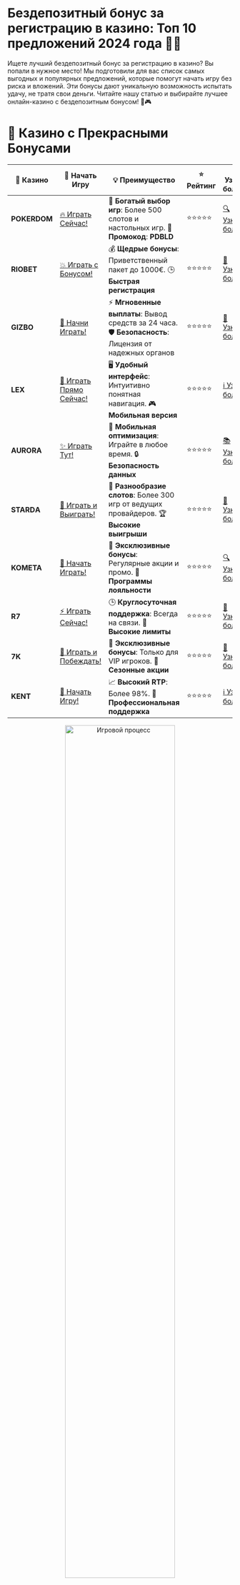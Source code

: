 # **Бездепозитный бонус за регистрацию в казино: Топ 10 предложений 2024 года 🎰💥**

Ищете лучший бездепозитный бонус за регистрацию в казино? Вы попали в нужное место! Мы подготовили для вас список самых выгодных и популярных предложений, которые помогут начать игру без риска и вложений. Эти бонусы дают уникальную возможность испытать удачу, не тратя свои деньги. Читайте нашу статью и выбирайте лучшее онлайн-казино с бездепозитным бонусом! 🎉🎮

# 🌟 Казино с Прекрасными Бонусами

| 🎲 **Казино** | 🔗 **Начать Игру** | 💡 **Преимущество** | ⭐ **Рейтинг** | 🔗 **Узнать больше** | 🆕 **Новая информация** |
|--------------|---------------------|---------------------|----------------|----------------------|-------------------------|
| **POKERDOM**  | [🔥 Играть Сейчас!](https://brandplay.link/4k77v2yx) | 🎉 **Богатый выбор игр**: Более 500 слотов и настольных игр. 🎁 **Промокод**: **PDBLD** | ⭐⭐⭐⭐⭐ | [🔍 Узнать больше](https://brandplay.link/4k77v2yx) | 🏆 **Победители турниров** получают эксклюзивные подарки! |
| **RIOBET**    | [💥 Играть с Бонусом!](https://brandplay.link/7xBLTPyj) | 💰 **Щедрые бонусы**: Приветственный пакет до 1000€. 🕒 **Быстрая регистрация** | ⭐⭐⭐⭐⭐ | [📖 Узнать больше](https://brandplay.link/7xBLTPyj) | 💬 **Поддержка 24/7** для комфортной игры в любое время! |
| **GIZBO**     | [🚀 Начни Играть!](https://brandplay.link/bprXw4YV) | ⚡ **Мгновенные выплаты**: Вывод средств за 24 часа. 🛡️ **Безопасность**: Лицензия от надежных органов | ⭐⭐⭐⭐⭐ | [📝 Узнать больше](https://brandplay.link/bprXw4YV) | 🔒 **SSL-шифрование** для максимальной безопасности данных игроков. |
| **LEX**       | [💎 Играть Прямо Сейчас!](https://brandplay.link/zW4hdDFV) | 🖥️ **Удобный интерфейс**: Интуитивно понятная навигация. 🎮 **Мобильная версия** | ⭐⭐⭐⭐⭐ | [ℹ️ Узнать больше](https://brandplay.link/zW4hdDFV) | 📱 **Поддержка всех мобильных устройств** для удобства игры в любом месте. |
| **AURORA**    | [✨ Играть Тут!](https://10trafic-stat2.com/click/668546556bcc6313411604bd/6766/13032/subaccount) | 📱 **Мобильная оптимизация**: Играйте в любое время. 🔒 **Безопасность данных** | ⭐⭐⭐⭐⭐ | [📚 Узнать больше](https://10trafic-stat2.com/click/668546556bcc6313411604bd/6766/13032/subaccount) | 🌍 **Международная лицензия** на деятельность в разных странах. |
| **STARDА**    | [🎉 Играть и Выиграть!](https://brandplay.link/fB7xwRFL) | 🎰 **Разнообразие слотов**: Более 300 игр от ведущих провайдеров. 🏆 **Высокие выигрыши** | ⭐⭐⭐⭐⭐ | [🔎 Узнать больше](https://brandplay.link/fB7xwRFL) | 🎉 **Ежемесячные турниры** с крупными призами! |
| **KOMETA**    | [🎁 Начать Играть!](https://brandplay.link/8ZymQJV8) | 🎁 **Эксклюзивные бонусы**: Регулярные акции и промо. 🔄 **Программы лояльности** | ⭐⭐⭐⭐⭐ | [🔍 Узнать больше](https://brandplay.link/8ZymQJV8) | 🌟 **Персонализированные предложения** для долгосрочных игроков. |
| **R7**        | [⚡ Играть Сейчас!](https://brandplay.link/bMd3Yjsw) | 🕒 **Круглосуточная поддержка**: Всегда на связи. 💸 **Высокие лимиты** | ⭐⭐⭐⭐⭐ | [📖 Узнать больше](https://brandplay.link/bMd3Yjsw) | 🎯 **Рейтинг игроков** для лучших участников. |
| **7K**        | [🎯 Играть и Побеждать!](https://brandplay.link/BvQyFShp) | 🌟 **Эксклюзивные бонусы**: Только для VIP игроков. 🎉 **Сезонные акции** | ⭐⭐⭐⭐⭐ | [📝 Узнать больше](https://brandplay.link/BvQyFShp) | 🥇 **Особые привилегии** для постоянных игроков. |
| **KENT**      | [🔑 Начать Игру!](https://brandplay.link/Fv2WP3js) | 📈 **Высокий RTP**: Более 98%. 💼 **Профессиональная поддержка** | ⭐⭐⭐⭐⭐ | [ℹ️ Узнать больше](https://brandplay.link/Fv2WP3js) | 💬 **Поддержка на нескольких языках** для удобства игроков. |

<div align="center"> <img src="https://i.pinimg.com/originals/1d/b3/25/1db325483acbe642c6d4e6fdd73a4988.gif" alt="Игровой процесс" width="70%"> </div>
---

# 🚀 Быстрые Выигрыши и Поддержка

| 🎲 **Казино** | 🔗 **Начать Игру** | 💡 **Преимущество** | ⭐ **Рейтинг** | 🔗 **Узнать больше** | 🆕 **Новая информация** |
|--------------|---------------------|---------------------|----------------|----------------------|-------------------------|
| **GAMA**      | [🎯 Играть Прямо Сейчас!](https://brandplay.link/j6NMKsDz) | 🔍 **Интуитивный интерфейс**: Легкость использования. 🏅 **Престижные турниры** | ⭐⭐⭐⭐☆ | [🔎 Узнать больше](https://brandplay.link/j6NMKsDz) | 🏆 **Турниры с большими призами** каждый месяц. |
| **ONION**     | [💥 Играть и Выигрывать!](https://brandplay.link/zBGRVpQ9) | 🤑 **Низкие ставки**: Идеально для начинающих. 🔄 **Быстрые выводы** | ⭐⭐⭐⭐☆ | [🔍 Узнать больше](https://brandplay.link/zBGRVpQ9) | 🎮 **Казино для новичков** с простыми правилами. |
| **ЧЕМПИОН**   | [🏅 Играть в Турнире!](https://temon-gter.cfd/go/lRq?p80412p304504pcc44t17455) | 🏅 **Лояльная программа**: Награды за активность. 🎁 **Ежемесячные бонусы** | ⭐⭐⭐⭐☆ | [📖 Узнать больше](https://temon-gter.cfd/go/lRq?p80412p304504pcc44t17455) | 🥇 **Турниры и лояльность** — каждый шаг вознаграждается. |
| **VAVADA**    | [🚀 Играть Без Ожидания!](https://vavadapartner.pro/?promo=ea5c9275-6854-4505-94fc-95ab18221945-linkb2) | 🚀 **Быстрая регистрация**: Начните играть мгновенно. 🔐 **Безопасные транзакции** | ⭐⭐⭐⭐☆ | [📝 Узнать больше](https://vavadapartner.pro/?promo=ea5c9275-6854-4505-94fc-95ab18221945-linkb2) | 🏆 **Программа для новых игроков** с бонусами за регистрацию. |
| **FRIENDS**   | [🎉 Играть и Развлекаться!](https://gofriends.mba/linkb2) | 🤝 **Социальные игры**: Играйте с друзьями. 🌐 **Мультиплатформенность** | ⭐⭐⭐⭐☆ | [ℹ️ Узнать больше](https://gofriends.mba/linkb2) | 🎮 **Играйте с друзьями** и зарабатывайте бонусы за совместные действия. |
| **1WIN**      | [⚡ Играть и Выигрывать!](https://brandplay.link/smXVpBbG) | 🏆 **Спортивные ставки**: Широкий выбор видов спорта. 💵 **Высокие коэффициенты** | ⭐⭐⭐⭐☆ | [📚 Узнать больше](https://brandplay.link/smXVpBbG) | ⚽ **Бонусы на спортивные ставки** для активных игроков. |
| **DRIP**      | [💥 Играть Сразу!](https://drp-ircp01.com/c07e6a3db) | 🌐 **Инновационные игры**: Новейшие игровые технологии. 🛡️ **Высокая безопасность** | ⭐⭐⭐⭐☆ | [🔎 Узнать больше](https://drp-ircp01.com/c07e6a3db) | 🔧 **Инновационные функции** для удобства игры. |
| **JOYCASINO** | [🎰 Играть И Побеждать!](https://rpc30.call2me.pro/?/ru/registration?apkpop=0&partner=p24970p3291217pc98f) | 🎁 **Приятные бонусы**: Ежедневные акции и подарки. 🕹️ **Разнообразие игр** | ⭐⭐⭐⭐☆ | [🔍 Узнать больше](https://rpc30.call2me.pro/?/ru/registration?apkpop=0&partner=p24970p3291217pc98f) | 🎉 **Щедрые фриспины** для новых игроков. |
| **PLAYFORTUNA** | [🔥 Играть С Бонусом!](https://fortunapromo.net/alt/playfortuna/registration?0dc4a9362a71feb7e3f165fb8e766f70) | 🎉 **Регулярные акции**: Бонусы, фриспины и многое другое. 🏅 **Турниры** | ⭐⭐⭐⭐☆ | [📚 Узнать больше](https://fortunapromo.net/alt/playfortuna/registration?0dc4a9362a71feb7e3f165fb8e766f70) | 🎯 **Выгодные предложения** на популярные игры. |
| **SYKAA**     | [💸 Играть Сейчас!](https://s-two-way.com/?source=linkb2&pid=30697) | 💸 **Доступные ставки**: Идеально для новичков. 🎁 **Щедрые бонусы** | ⭐⭐⭐⭐☆ | [🔍 Узнать больше](https://s-two-way.com/?source=linkb2&pid=30697) | 💥 **Акции с большими бонусами** для новичков и опытных игроков. |

<div align="center"> <img src="https://schaeffers-cdn.s3.amazonaws.com/images/default-source/schaeffers-cdn-images/default-images/sectors/bigstock-casino-gambling-concept-with-f-369012793.jpg?sfvrsn=493ad806_4" alt="Игровой процесс" width="70%"> </div>
---

# 💸 Казино с Привлекательными Программами Лояльности

| 🎲 **Казино** | 🔗 **Начать Игру** | 💡 **Преимущество** | ⭐ **Рейтинг** | 🔗 **Узнать больше** | 🆕 **Новая информация** |
|--------------|---------------------|---------------------|----------------|----------------------|-------------------------|
| **KOMETA**    | [🎯 Начни Играть!](https://brandplay.link/8ZymQJV8) | 🎁 **Эксклюзивные бонусы**: Регулярные акции и промо. 🔄 **Программы лояльности** | ⭐⭐⭐⭐⭐ | [🔍 Узнать больше](https://brandplay.link/8ZymQJV8) | 🌟 **Персонализированные предложения** для долгосрочных игроков. |
| **1Xslots**   | [🏅 Играть Прямо Сейчас!](https://brandplay.link/hSB1khtr) | 🎉 **Множество акций**: Еженедельные бонусы и турниры. 🛡️ **Безопасность** | ⭐⭐⭐⭐⭐ | [📚 Узнать больше](https://brandplay.link/hSB1khtr) | 🏅 **Награды за активность**: участники программы лояльности получают специальные привилегии. |
| **R7**        | [🚀 Играть Сейчас!](https://brandplay.link/bMd3Yjsw) | 🕒 **Круглосуточная поддержка**: Всегда на связи. 💸 **Высокие лимиты** | ⭐⭐⭐⭐⭐ | [📖 Узнать больше](https://brandplay.link/bMd3Yjsw) | 💬 **VIP-поддержка** для постоянных игроков с приоритетом. |

<div align="center"> <img src="https://i.pinimg.com/originals/1d/b3/25/1db325483acbe642c6d4e6fdd73a4988.gif" alt="Игровой процесс" width="70%"> </div>
---

---

## **1. POKERDOM – Бонус без депозита для новых игроков! 🃏💸**

**POKERDOM** предлагает отличное предложение для новичков – бездепозитный бонус сразу после регистрации. Это идеальный способ начать игру в онлайн-казино без первоначальных вложений. С этим бонусом вы сможете ознакомиться с платформой и попробовать разные игры. 🏅💰

### Преимущества:
- Простой процесс получения бонуса.
- Множество игровых автоматов и слотов.
- Бонусы на первые депозиты после использования бездепозитного бонуса.

---

## **2. RIOBET – Бонус без депозита за регистрацию! 💥🎯**

**RIOBET** предоставляет своим новым игрокам щедрый бездепозитный бонус, который позволяет испытать удачу в популярных слотах и настольных играх. Бонус доступен сразу после регистрации и не требует внесения депозитов. Это отличный способ начать играть без лишних затрат! 💎🎰

### Преимущества:
- Простой и быстрый процесс регистрации.
- Возможность выиграть реальные деньги без депозита.
- Разнообразие игр и акций.

---

## **3. GIZBO – Уникальный бездепозитный бонус для новичков! 🎉**

В **GIZBO** новички могут получить бездепозитный бонус и сразу же начать играть на популярных слотах, не рискуя своими средствами. Это отличный старт для тех, кто хочет оценить качество казино, не тратя деньги на депозит. 💰🎲

### Преимущества:
- Удобный интерфейс и быстрая регистрация.
- Возможность тестировать игры без депозита.
- Регулярные акции и бонусы для постоянных игроков.

---

## **4. LEX – Приветственный бонус без депозита! 🌟**

**LEX** предлагает отличные условия для новых игроков, включая бездепозитный бонус за регистрацию. Это не только шанс выиграть, но и возможность испытать все преимущества казино, не рискуя своими средствами. 🎰💸

### Преимущества:
- Удобная платформа для новичков.
- Множество игр с высоким RTP.
- Щедрые бонусы и акции для новых игроков.

---

## **5. AURORA – Идеальный старт с бездепозитным бонусом! 💎**

**AURORA** — это казино, которое привлекает игроков выгодными бездепозитными бонусами. Вы получите бонус сразу после регистрации и сможете использовать его для игры в слоты и другие азартные игры без необходимости вносить депозит. 🎯🃏

### Преимущества:
- Бонус без необходимости пополнения счета.
- Множество слотов и настольных игр.
- Понятный процесс вывода выигрышей.

---

## **6. STarda – Щедрый бездепозитный бонус для новичков! 🎮**

**STarda** приветствует новых игроков щедрым бездепозитным бонусом, который позволяет начать игру без финансовых вложений. Получив бонус, вы сможете испытать удачу в разных играх, включая слоты и покер. 🏆🎰

### Преимущества:
- Удобные способы вывода средств.
- Простой процесс регистрации.
- Множество акций и бонусов для постоянных игроков.

---

## **7. KOMETA – Безопасный старт с бездепозитным бонусом! 🚀**

**KOMETA** предлагает игрокам выгодный бездепозитный бонус сразу после регистрации. Этот бонус — отличный способ оценить казино и получить шанс на выигрыш, не рискуя собственными деньгами. 🎉💰

### Преимущества:
- Современный и интуитивно понятный интерфейс.
- Множество бонусных предложений.
- Быстрые выплаты и поддержка различных платежных систем.

---

## **8. R7 – Старт с бонусом без депозита! 🏅**

**R7** делает регистрацию еще более привлекательной с бездепозитным бонусом, который позволяет начать игру без затрат. Этот бонус позволяет игрокам протестировать популярные игры и попробовать свою удачу. 🎰🤑

### Преимущества:
- Простой процесс регистрации и получения бонуса.
- Множество слотов с высокой отдачей.
- Акции и турниры с реальными призами.

---

## **9. 7K – Вдохновляющий бездепозитный бонус для новичков! 🔥**

**7K** предлагает новичкам бездепозитный бонус, который сразу же позволяет начать игру без вложений. Это отличная возможность проверить казино и его игры без риска. 🚀🎲

### Преимущества:
- Простота и удобство в использовании.
- Приветственные бонусы и акции.
- Множество популярных слотов и настольных игр.

---

## **10. KENT – Бонус без депозита для новых игроков! 💸**

**KENT** завершает наш список казино с бездепозитным бонусом, который поможет вам начать игру без первоначальных вложений. В **KENT** вы найдете разнообразие слотов и настольных игр, а бонус без депозита сделает вашу игру еще более увлекательной. 🎰💥

### Преимущества:
- Множество бонусных предложений.
- Удобные и безопасные методы вывода средств.
- Отличный выбор игр и турниров.

---

## **Как получить бездепозитный бонус за регистрацию?**

Получить бездепозитный бонус очень просто:
1. **Зарегистрируйтесь** на выбранной платформе.
2. **Подтвердите свою учетную запись** — зачастую это требует верификации через email или телефон.
3. **Получите бонус** сразу после регистрации и наслаждайтесь игрой без депозита.

---

## **Заключение**

Бездепозитные бонусы за регистрацию — это отличный способ начать игру в онлайн-казино без финансовых рисков. В нашем списке **топ 10 казино с бездепозитным бонусом** вы найдете только проверенные и надежные платформы, которые предлагают выгодные условия для новичков. Начните играть без вложений и, возможно, выиграете крупный приз! Удачи вам в игре! 🍀💰🎰

